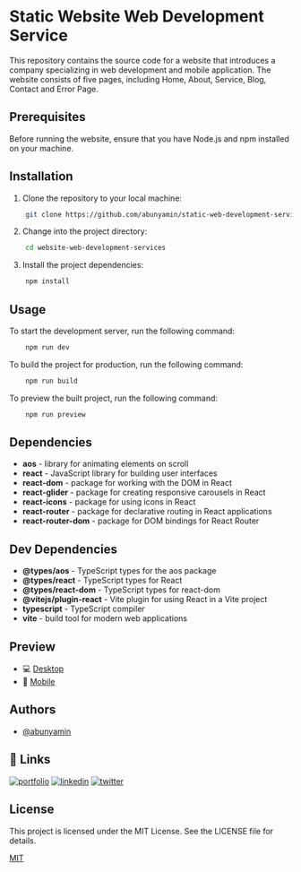 # Static Website Web Development Service

This repository contains the source code for a website that introduces a company specializing in web development and mobile application. The website consists of five pages, including Home, About, Service, Blog, Contact and Error Page.

## Prerequisites

Before running the website, ensure that you have Node.js and npm installed on your machine.

## Installation

1. Clone the repository to your local machine:

```bash
    git clone https://github.com/abunyamin/static-web-development-services.git
```

2. Change into the project directory:

```bash
    cd website-web-development-services
```

3. Install the project dependencies:

```bash
    npm install
```

## Usage

To start the development server, run the following command:

```bash
    npm run dev
```

To build the project for production, run the following command:

```bash
    npm run build
```

To preview the built project, run the following command:

```bash
    npm run preview
```

## Dependencies

- **aos** - library for animating elements on scroll
- **react** - JavaScript library for building user interfaces
- **react-dom** - package for working with the DOM in React
- **react-glider** - package for creating responsive carousels in React
- **react-icons** - package for using icons in React
- **react-router** - package for declarative routing in React applications
- **react-router-dom** - package for DOM bindings for React Router

## Dev Dependencies

- **@types/aos** - TypeScript types for the aos package
- **@types/react** - TypeScript types for React
- **@types/react-dom** - TypeScript types for react-dom
- **@vitejs/plugin-react** - Vite plugin for using React in a Vite project
- **typescript** - TypeScript compiler
- **vite** - build tool for modern web applications

## Preview

- 💻 [Desktop](https://github.com/abunyamin/static-web-developepment-services/blob/master/SCREENSHOT-DESKTOP.md)
- 📱 [Mobile](https://github.com/abunyamin/static-web-developepment-services/blob/master/SCREENSHOT-MOBILE.md)

## Authors

- [@abunyamin](https://www.github.com/abunyamin)

## 🔗 Links

[![portfolio](https://img.shields.io/badge/my_portfolio-000?style=for-the-badge&logo=ko-fi&logoColor=white)](https://abunyamin.my.id)
[![linkedin](https://img.shields.io/badge/linkedin-0A66C2?style=for-the-badge&logo=linkedin&logoColor=white)](https://www.linkedin.com/in/abunyamin)
[![twitter](https://img.shields.io/badge/instagram-FD1D1D?style=for-the-badge&logo=instagram&logoColor=white)](https://instagram.com/abun_yamin)

## License

This project is licensed under the MIT License. See the LICENSE file for details.

[MIT](https://choosealicense.com/licenses/mit/)
